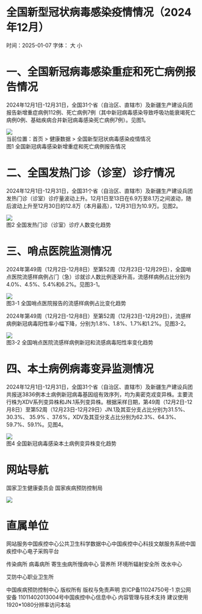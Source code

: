 # 全国新型冠状病毒感染疫情情况（2024年12⽉）

时间：2025-01-07 字体： ⼤ ⼩

# ⼀、全国新冠病毒感染重症和死亡病例报告情况

2024年12⽉1⽇-12⽉31⽇，全国31个省（⾃治区、直辖市）及新疆⽣产建设兵团报告新增重症病例112例、死亡病例7例（其中新冠病毒感染导致呼吸功能衰竭死亡病例0例、基础疾病合并新冠病毒感染死亡病例7例）。⻅图1。

![](images/4f072105695ce4e01036b2ba2a116c2dfdef3fb0c85a739857f50405d309e30c.jpg)  
当前位置：⾸⻚ > 健康数据 > 全国新型冠状病毒感染疫情情况  
图1 全国新冠病毒感染新增重症和死亡病例报告情况

# ⼆、全国发热⻔诊（诊室）诊疗情况

2024年12⽉1⽇-12⽉31⽇，全国31个省（⾃治区、直辖市）及新疆⽣产建设兵团发热⻔诊（诊室）诊疗量波动上升。12⽉1⽇⾄13⽇在6.9万⾄8.1万之间波动，随后波动上升⾄12⽉30⽇的12.8万（本⽉最⾼），12⽉31⽇为10.9万。⻅图2。

![](images/44e4a652773ce6c15fbacddca1e58cb834aaa0b7b84feaab595597177221ed8b.jpg)  
图2 全国发热⻔诊（诊室）诊疗⼈数变化趋势

# 三、哨点医院监测情况

2024年第49周（12⽉2⽇-12⽉8⽇）⾄第52周（12⽉23⽇-12⽉29⽇），全国哨点医院流感样病例占⻔（急）诊就诊⼈数⽐例逐渐升⾼，流感样病例占⽐分别为4.0%、4.5%、5.4%和6.2%。⻅图3-1。

![](images/dfdaae3ae839a348a538ceaccc535617c6faee3534bb0ee9bb3f332b7e8fff05.jpg)  
图3-1 全国哨点医院报告的流感样病例占⽐变化趋势

2024年第49周（12⽉2⽇-12⽉8⽇）⾄第52周（12⽉23⽇-12⽉29⽇），流感样病例新冠病毒阳性率⼩幅下降，分别为1.8%、1.8%、1.7%和1.2%。⻅图3-2。

![](images/8a995616ed14d4ebcc6397c11ff36d775241e1d3710746384cc838f083014e8e.jpg)  
图3-2 全国哨点医院流感样病例新冠和流感病毒阳性率变化趋势

# 四、本⼟病例病毒变异监测情况

2024年12⽉1⽇-12⽉31⽇，全国31个省（⾃治区、直辖市）及新疆⽣产建设兵团共报送3836例本⼟病例新冠病毒基因组有效序列，均为奥密克戎变异株。主要流⾏株为XDV系列变异株和JN.1系列变异株。根据采样⽇期，第49周（12⽉2⽇-12⽉8⽇）⾄第52周（12⽉23⽇-12⽉29⽇）JN.1及其亚分⽀占⽐分别为31.5%、30.3%、 $3 5 . 9 \%$ 、37.6%，XDV及其亚分⽀占⽐分别为62.3%、64.3%、59.7%、59.1%。⻅图4。

![](images/30bd7e3d154ccf60b83bfe056f31ad5e5d0103a2260c85c63c2bc86728097ee9.jpg)  
图4 全国新冠病毒感染本⼟病例变异株变化趋势

# ⽹站导航

国家卫⽣健康委员会 国家疾病预防控制局

![](images/7677c5a9662c6a231fee5bb4bdcda7d1e52efdea56805dadcb62ad06ae56dfc7.jpg)

# 直属单位

⽹站服务中国疾控中⼼公共卫⽣科学数据中⼼中国疾控中⼼科技⽂献服务系统中国疾控中⼼电⼦采购平台

传染病所 病毒病所 寄⽣⾍病所慢病中⼼ 营养所 环境所辐射安全所 改⽔中⼼

艾防中⼼职业卫⽣所

中国疾病预防控制中⼼ 版权所有 版权与免责声明 京ICP备11024750号-1 京公⽹安备 11011402013004号中国疾控中⼼信息中⼼ 内容管理与技术⽀持 建议使⽤1920\*1080分辨率访问本站